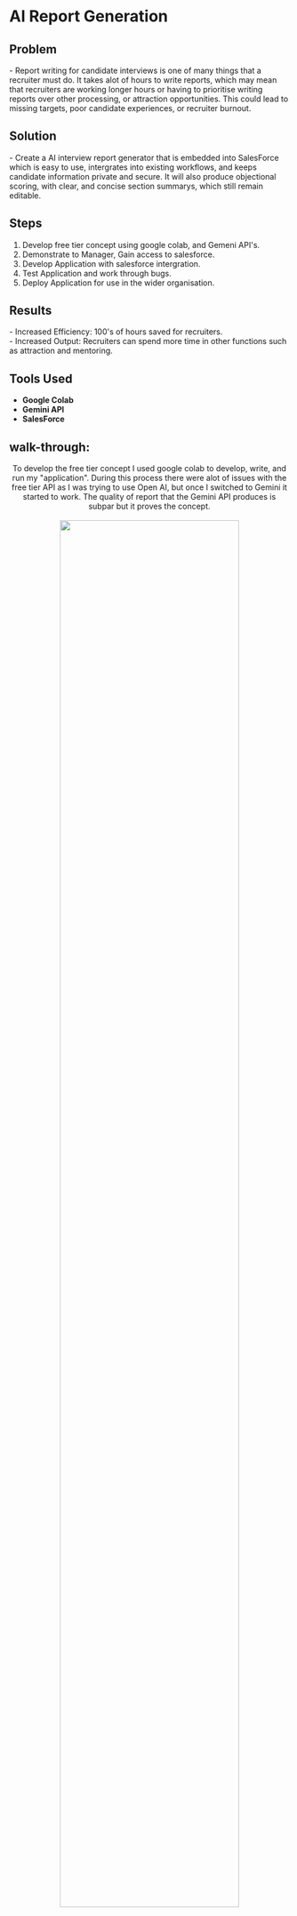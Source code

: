 <h1>AI Report Generation</h1>

<h2>Problem</h2>
- Report writing for candidate interviews is one of many things that a recruiter must do. It takes alot of hours to write reports, which may mean that recruiters are working longer hours or having to prioritise writing reports over other processing, or attraction opportunities. This could lead to missing targets, poor candidate experiences, or recruiter burnout. <br />

<h2>Solution</h2>
- Create a AI interview report generator that is embedded into SalesForce which is easy to use, intergrates into existing workflows, and keeps candidate information private and secure. It will also produce objectional scoring, with clear, and concise section summarys, which still remain editable.<br />

<h2>Steps</h2>

1. Develop free tier concept using google colab, and Gemeni API's.<br />
2. Demonstrate to Manager, Gain access to salesforce.<br />
3. Develop Application with salesforce intergration.<br />
4. Test Application and work through bugs.<br />
5. Deploy Application for use in the wider organisation.<br />

<h2>Results</h2>
- Increased Efficiency: 100's of hours saved for recruiters.<br />
- Increased Output: Recruiters can spend more time in other functions such as attraction and mentoring.<br />


<h2>Tools Used </h2>

- <b>Google Colab</b>
- <b>Gemini API</b>
- <b>SalesForce</b>

<h2>walk-through:</h2>

<p align="center">
To develop the free tier concept I used google colab to develop, write, and run my "application". During this process there were alot of issues with the free tier API as I was trying to use Open AI, but once I switched to Gemini it started to work. The quality of report that the Gemini API produces is subpar but it proves the concept.<br />
<br />
<img src="https://i.imgur.com/PX621jm.jpeg"  height="80%" width="80%" <br />
 <br />Above is an example of the script used.<br />
<br />When The script is run it uploads a blank interview performa for the API to reference. It then prompts the user to upload a document (the interview notes). It then sends the notes to the Gemini API and once analysed it downloads a doc.x file to the users device. .<br />
<br />
<img src="https://i.imgur.com/PcnpLGM.png"  height="80%" width="80%" <br />
<br /> Above is the prompt to upload the blank interview performa.<br />
